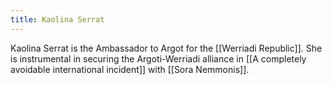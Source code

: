 ```yaml
---
title: Kaolina Serrat
---
```


Kaolina Serrat is the Ambassador to Argot for the [[Werriadi Republic]]. She is instrumental in securing the Argoti-Werriadi alliance in [[A completely avoidable international incident]] with [[Sora Nemmonis]].